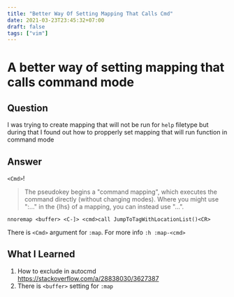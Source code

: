 ```yaml
---
title: "Better Way Of Setting Mapping That Calls Cmd"
date: 2021-03-23T23:45:32+07:00
draft: false
tags: ["vim"]
---
```


# A better way of setting mapping that calls command mode

## Question

I was trying to create mapping that will not be run for `help` filetype but during that I found out how to propperly set mapping that will run function in command mode

## Answer

`<Cmd>`!

> The <Cmd> pseudokey begins a "command mapping", which executes the command directly (without changing modes). Where you might use ":...<CR>" in the {lhs} of a mapping, you can instead use "<Cmd>...<CR>".

```vim
nnoremap <buffer> <C-]> <cmd>call JumpToTagWithLocationList()<CR>
```

There is `<Cmd>` argument for `:map`. For more info `:h :map-<cmd>`

## What I Learned

1. How to exclude in autocmd https://stackoverflow.com/a/28838030/3627387
1. There is `<buffer>` setting for `:map`
